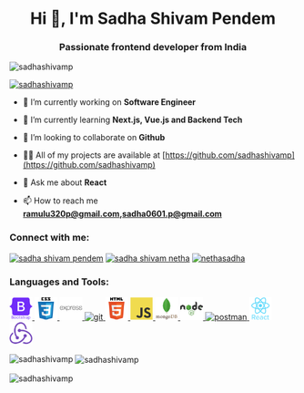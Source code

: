 <h1 align="center">Hi 👋, I'm Sadha Shivam Pendem</h1>
<h3 align="center">Passionate frontend developer from India</h3>

<p align="left"> <img src="https://komarev.com/ghpvc/?username=sadhashivamp&label=Profile%20views&color=0e75b6&style=flat" alt="sadhashivamp" /> </p>

<p align="left"> <a href="https://github.com/ryo-ma/github-profile-trophy"><img src="https://github-profile-trophy.vercel.app/?username=sadhashivamp" alt="sadhashivamp" /></a> </p>

- 🔭 I’m currently working on **Software Engineer**

- 🌱 I’m currently learning **Next.js, Vue.js and Backend Tech**

- 👯 I’m looking to collaborate on **Github**

- 👨‍💻 All of my projects are available at [https://github.com/sadhashivamp](https://github.com/sadhashivamp)

- 💬 Ask me about **React**

- 📫 How to reach me **ramulu320p@gmail.com,sadha0601.p@gmail.com**

<h3 align="left">Connect with me:</h3>
<p align="left">
<a href="https://linkedin.com/in/sadha shivam pendem" target="blank"><img align="center" src="https://raw.githubusercontent.com/rahuldkjain/github-profile-readme-generator/master/src/images/icons/Social/linked-in-alt.svg" alt="sadha shivam pendem" height="30" width="40" /></a>
<a href="https://fb.com/sadha shivam netha" target="blank"><img align="center" src="https://raw.githubusercontent.com/rahuldkjain/github-profile-readme-generator/master/src/images/icons/Social/facebook.svg" alt="sadha shivam netha" height="30" width="40" /></a>
<a href="https://instagram.com/nethasadha" target="blank"><img align="center" src="https://raw.githubusercontent.com/rahuldkjain/github-profile-readme-generator/master/src/images/icons/Social/instagram.svg" alt="nethasadha" height="30" width="40" /></a>
</p>

<h3 align="left">Languages and Tools:</h3>
<p align="left"> <a href="https://getbootstrap.com" target="_blank"> <img src="https://raw.githubusercontent.com/devicons/devicon/master/icons/bootstrap/bootstrap-plain-wordmark.svg" alt="bootstrap" width="40" height="40"/> </a> <a href="https://www.w3schools.com/css/" target="_blank"> <img src="https://raw.githubusercontent.com/devicons/devicon/master/icons/css3/css3-original-wordmark.svg" alt="css3" width="40" height="40"/> </a> <a href="https://expressjs.com" target="_blank"> <img src="https://raw.githubusercontent.com/devicons/devicon/master/icons/express/express-original-wordmark.svg" alt="express" width="40" height="40"/> </a> <a href="https://git-scm.com/" target="_blank"> <img src="https://www.vectorlogo.zone/logos/git-scm/git-scm-icon.svg" alt="git" width="40" height="40"/> </a> <a href="https://www.w3.org/html/" target="_blank"> <img src="https://raw.githubusercontent.com/devicons/devicon/master/icons/html5/html5-original-wordmark.svg" alt="html5" width="40" height="40"/> </a> <a href="https://developer.mozilla.org/en-US/docs/Web/JavaScript" target="_blank"> <img src="https://raw.githubusercontent.com/devicons/devicon/master/icons/javascript/javascript-original.svg" alt="javascript" width="40" height="40"/> </a> <a href="https://www.mongodb.com/" target="_blank"> <img src="https://raw.githubusercontent.com/devicons/devicon/master/icons/mongodb/mongodb-original-wordmark.svg" alt="mongodb" width="40" height="40"/> </a> <a href="https://nodejs.org" target="_blank"> <img src="https://raw.githubusercontent.com/devicons/devicon/master/icons/nodejs/nodejs-original-wordmark.svg" alt="nodejs" width="40" height="40"/> </a> <a href="https://postman.com" target="_blank"> <img src="https://www.vectorlogo.zone/logos/getpostman/getpostman-icon.svg" alt="postman" width="40" height="40"/> </a> <a href="https://reactjs.org/" target="_blank"> <img src="https://raw.githubusercontent.com/devicons/devicon/master/icons/react/react-original-wordmark.svg" alt="react" width="40" height="40"/> </a> <a href="https://redux.js.org" target="_blank"> <img src="https://raw.githubusercontent.com/devicons/devicon/master/icons/redux/redux-original.svg" alt="redux" width="40" height="40"/> </a> </p>

<p><img align="left" src="https://github-readme-stats.vercel.app/api/top-langs?username=sadhashivamp&show_icons=true&locale=en&layout=compact" alt="sadhashivamp" /></p>

<p>&nbsp;<img align="center" src="https://github-readme-stats.vercel.app/api?username=sadhashivamp&show_icons=true&locale=en" alt="sadhashivamp" /></p>

<p><img align="center" src="https://github-readme-streak-stats.herokuapp.com/?user=sadhashivamp&" alt="sadhashivamp" /></p>
